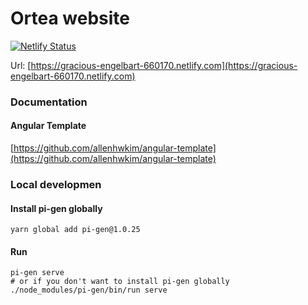 # Ortea website

[![Netlify Status](https://api.netlify.com/api/v1/badges/edb7ac75-5130-43b9-bdbb-dd4a949334a8/deploy-status)](https://app.netlify.com/sites/gracious-engelbart-660170/deploys)

Url: [https://gracious-engelbart-660170.netlify.com](https://gracious-engelbart-660170.netlify.com)

### Documentation

#### Angular Template
[https://github.com/allenhwkim/angular-template](https://github.com/allenhwkim/angular-template)

### Local developmen
#### Install pi-gen globally
```shell
yarn global add pi-gen@1.0.25
```
#### Run
```shell
pi-gen serve
# or if you don't want to install pi-gen globally
./node_modules/pi-gen/bin/run serve
```